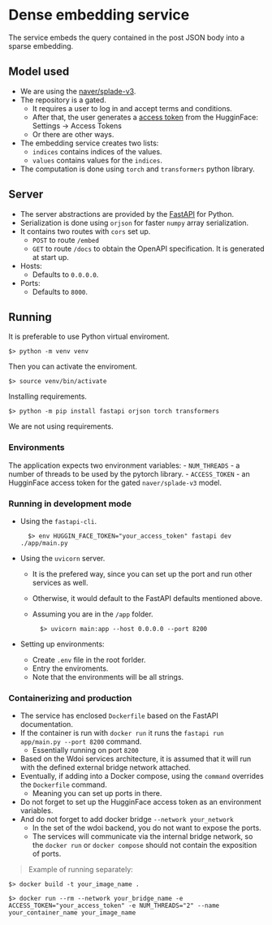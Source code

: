 # Dense embedding service

The service embeds the query contained in the post JSON body into a sparse embedding.

## Model used

- We are using the [naver/splade-v3](https://huggingface.co/naver/splade-v3).
- The repository is a gated.
    - It requires a user to log in and accept terms and conditions.
    - After that, the user generates a [access token](https://huggingface.co/docs/hub/security-tokens) from the HugginFace: Settings -> Access Tokens 
    - Or there are other ways.
- The embedding service creates two lists:
    - `indices` contains indices of the values.
    - `values` contains values for the `indices`.
- The computation is done using `torch` and `transformers` python library.
 
## Server

- The server abstractions are provided by the [FastAPI](https://fastapi.tiangolo.com/) for Python.
- Serialization is done using `orjson` for faster `numpy` array serialization. 
- It contains two routes with `cors` set up.
    - `POST` to route `/embed`
    - `GET` to route `/docs` to obtain the OpenAPI specification. It is generated at start up.
- Hosts:
    - Defaults to `0.0.0.0`.
- Ports:
    - Defaults to `8000`.

## Running

It is preferable to use Python virtual enviroment.

    $> python -m venv venv

Then you can activate the enviroment.

    $> source venv/bin/activate

Installing requirements.

    $> python -m pip install fastapi orjson torch transformers

We are not using requirements.

### Environments

The application expects two environment variables:
    - `NUM_THREADS` - a number of threads to be used by the pytorch library.
    - `ACCESS_TOKEN` - an HugginFace access token for the gated `naver/splade-v3` model.

### Running in development mode

- Using the `fastapi-cli`.

        $> env HUGGIN_FACE_TOKEN="your_access_token" fastapi dev ./app/main.py

- Using the `uvicorn` server.
    - It is the prefered way, since you can set up the port and run other services as well.
    - Otherwise, it would default to the FastAPI defaults mentioned above.
    - Assuming you are in the `/app` folder.

            $> uvicorn main:app --host 0.0.0.0 --port 8200

- Setting up environments:
    - Create `.env` file in the root forlder.
    - Entry the enviroments.
    - Note that the environments will be all strings.

### Containerizing and production

- The service has enclosed `Dockerfile` based on the FastAPI documentation.
- If the container is run with `docker run` it runs the `fastapi run app/main.py --port 8200` command.
    - Essentially running on port `8200`
- Based on the Wdoi services architecture, it is assumed that it will run with the defined external bridge network attached.
- Eventually, if adding into a Docker compose, using the `command` overrides the `Dockerfile` command.
    - Meaning you can set up ports in there.
- Do not forget to set up the HugginFace access token as an environment variables.
- And do not forget to add docker bridge `--network your_network`
    - In the set of the wdoi backend, you do not want to expose the ports.
    - The services will communicate via the internal bridge network, so the `docker run` or `docker compose` should not contain the exposition of ports.

> Example of running separately:

    $> docker build -t your_image_name .

    $> docker run --rm --network your_bridge_name -e ACCESS_TOKEN="your_access_token" -e NUM_THREADS="2" --name your_container_name your_image_name 

